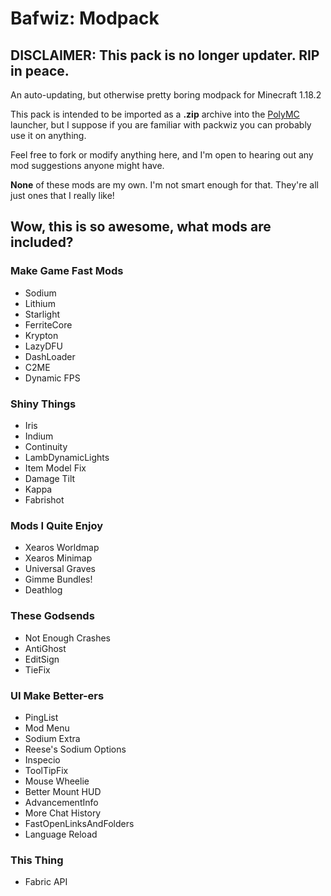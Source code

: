 # Bafwiz: Modpack
## DISCLAIMER: This pack is no longer updater. RIP in peace.
An auto-updating, but otherwise pretty boring modpack for Minecraft 1.18.2

This pack is intended to be imported as a **.zip** archive into the [PolyMC](https://github.com/PolyMC/PolyMC) launcher, but I suppose if you are familiar with packwiz you can probably use it on anything.

Feel free to fork or modify anything here, and I'm open to hearing out any mod suggestions anyone might have. 

**None** of these mods are my own. I'm not smart enough for that. They're all just ones that I really like!

## Wow, this is so awesome, what mods are included?

### Make Game Fast Mods
* Sodium
* Lithium
* Starlight
* FerriteCore
* Krypton
* LazyDFU
* DashLoader
* C2ME
* Dynamic FPS
### Shiny Things
* Iris
* Indium
* Continuity
* LambDynamicLights
* Item Model Fix
* Damage Tilt
* Kappa
* Fabrishot
### Mods I Quite Enjoy
* Xearos Worldmap
* Xearos Minimap
* Universal Graves
* Gimme Bundles!
* Deathlog
### These Godsends
* Not Enough Crashes
* AntiGhost
* EditSign
* TieFix
### UI Make Better-ers
* PingList
* Mod Menu 
* Sodium Extra
* Reese's Sodium Options
* Inspecio
* ToolTipFix
* Mouse Wheelie
* Better Mount HUD
* AdvancementInfo
* More Chat History
* FastOpenLinksAndFolders
* Language Reload
### This Thing
* Fabric API
